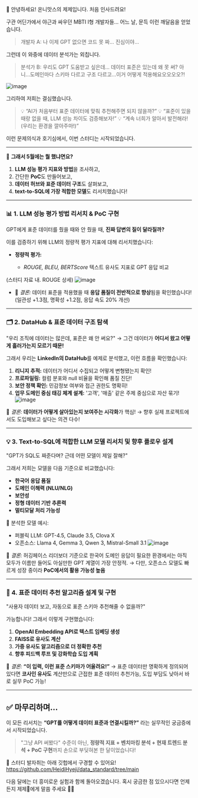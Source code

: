 

👋 안녕하세요! 온니맛스의 제제입니다. 처음 인사드려요!



구관 어딘가에서 야근과 싸우던 MBTI I형 개발자들...
어느 날, 문득 이런 깨달음을 얻었습니다.

> 개발자 A: 나 이제 GPT 없으면 코드 못 짜… 진심이야…

그런데 이 와중에 데이터 분석가는 외칩니다.

> 분석가 B: 우리도 GPT 도움받고 싶은데… 데이터 표준은 있는데 왜 못 써?
> 아니…도메인마다 스키마 다르고 구조 다르고…이거 어떻게 적용해요오오오오?!

![image](https://github.com/user-attachments/assets/bd5768b2-6e55-42fc-946f-e2c5dab8b6ff)


그리하여 저희는 결심했습니다.

> 💡 “AI가 처음부터 표준 데이터에 맞춰 추천해주면 되지 않을까?”
> 💡 “표준이 있을 때랑 없을 때, LLM 성능 차이도 검증해보자!”
> 💡 “계속 너희가 알아서 발전해라! (우리는 환경을 깔아주마!)”

이런 문제의식과 호기심에서, 이번 스터디는 시작되었습니다.

---

📌 **그래서 5월에는 뭘 했냐면요?**

1. **LLM 성능 평가 지표와 방법**을 조사하고,
2. 간단한 **PoC**도 만들어보고,
3. **데이터 허브와 표준 데이터 구조**도 살펴보고,
4. **text-to-SQL에 가장 적합한 모델**도 리서치했습니다!

---

### 📊 1. LLM 성능 평가 방법 리서치 & PoC 구현

GPT에게 표준 데이터를 줬을 때와 안 줬을 때,
**진짜 답변의 질이 달라질까?**

이를 검증하기 위해 LLM의 정량적 평가 지표에 대해 리서치했습니다:

* **정량적 평가:**

  * *ROUGE, BLEU, BERTScore* 텍스트 유사도 지표로 GPT 응답 비교
    
 (스터디 자료 내. ROUGE 상세)
 ![image](https://github.com/user-attachments/assets/0016d00c-c140-42f6-902f-26a5978968cf)


* 📌 *결론:*
  데이터 표준을 적용했을 때 **응답 품질이 전반적으로 향상**됨을 확인했습니다!
  (일관성 +1.3점, 명확성 +1.2점, 응답 속도 20% 개선)

---

### 🗂️ 2. DataHub & 표준 데이터 구조 탐색

"우리 조직에 데이터는 많은데, 표준은 왜 안 써요?"
→ 그건 데이터가 **어디서 왔고 어떻게 흘러가는지 모르기 때문!**

그래서 우리는 **LinkedIn의 DataHub**를 예제로 분석했고,
이런 흐름을 확인했습니다:

1. **리니지 추적:**
   데이터가 어디서 수집되고 어떻게 변형됐는지 확인!
2. **프로파일링:**
   컬럼 분포와 null 비율을 확인해 품질 진단!
3. **보안 정책 확인:**
   민감정보 여부와 접근 권한도 명확히!
4. **업무 도메인 중심 태깅 체계 설계:**
   '고객', '매출' 같은 주제 중심으로 자산 묶기!
![image](https://github.com/user-attachments/assets/d1b1c90c-4d54-432e-a64a-b9f89236c499)

📌 *결론:*
**데이터가 어떻게 살아있는지 보여주는 시각화**가 핵심!
→ 향후 실제 프로젝트에서도 도입해보고 싶다는 의견 다수!

---

### 💡 3. Text-to-SQL에 적합한 LLM 모델 리서치 및 향후 플로우 설계

"GPT가 SQL도 짜준다며? 근데 어떤 모델이 제일 잘해?"

그래서 저희는 모델을 다음 기준으로 비교했습니다:

* **한국어 응답 품질**
* **도메인 이해력 (NLU/NLG)**
* **보안성**
* **정형 데이터 기반 추론력**
* **멀티모달 처리 가능성**

🔎 분석한 모델 예시:

* 퍼블릭 LLM: GPT-4.5, Claude 3.5, Clova X
* 오픈소스: Llama 4, Gemma 3, Qwen 3, Mistral-Small 3.1
![image](https://github.com/user-attachments/assets/debe584a-e8b4-4939-9907-21ecfb897b2e)

📌 *결론:*
허깅페이스 리더보더 기준으로 한국어 도메인 응답이 필요한 환경에서는 아직 모두가 이름만 들어도 아실만한 GPT 계열이 가장 안정적.
→ 다만, 오픈소스 모델도 빠르게 성장 중이라 **PoC에서의 활용 가능성 높음**

---

### 🤖 4. 표준 데이터 추천 알고리즘 설계 및 구현

"사용자 데이터 보고, 자동으로 표준 스키마 추천해줄 수 없을까?"

가능합니다! 그래서 이렇게 구현했습니다:

1. **OpenAI Embedding API로 텍스트 임베딩 생성**
2. **FAISS로 유사도 계산**
3. **가중 유사도 알고리즘으로 더 정확한 추천**
4. **향후 피드백 루프 및 강화학습 도입 계획**

📌 *결론:*
**“이 입력, 이런 표준 스키마가 어울려요!”**
→ 표준 데이터만 명확하게 정의되어 있다면 **코사인 유사도** 계산만으로 근접한 표준 데이터 추천가능, 도입 부담도 낮아서 바로 실무 PoC 가능!

---

## ✅ 마무리하며...

이 모든 리서치는 **“GPT를 어떻게 데이터 표준과 연결시킬까?”** 라는
실무적인 궁금증에서 시작되었습니다.

> "그냥 API 써봤다" 수준이 아닌,
> **정량적 지표 + 벤치마킹 분석 + 현재 트렌드 분석 + PoC 구현**까지 손으로 부딪혀본 한 달이었습니다!

🌰 스터디 발자취는 아래 깃헙에서 구경할 수 있어요!
https://github.com/HeidiHyeji/data_standard/tree/main

다음 달에는 더 흥미로운 실험과 함께 돌아오겠습니다.
혹시 궁금한 점 있으시다면 언제든지 제제🍊에게 말씀 주세요 🙋‍♀️

